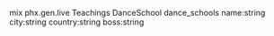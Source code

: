 

mix phx.gen.live Teachings DanceSchool dance_schools name:string city:string country:string boss:string
